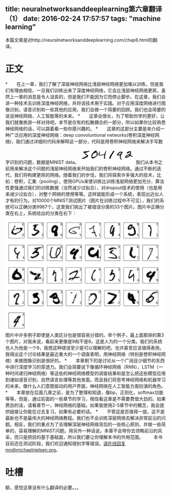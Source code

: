 title: neuralnetworksanddeeplearning第六章翻译（1）
date: 2016-02-24 17:57:57
tags: "machine learning"
---
本篇文章是对http://neuralnetworksanddeeplearning.com/chap6.html的翻译。
# 正文
*　　在上一章，我们了解了深层神经网络比浅层神经网络更加难以训练，但是我们有理由相信，一旦我们训练出来了深度神经网络，它会比浅层神经网络更屌，虽然上一章的消息是令人沮丧的，但是我们不能因为它而停止脚步。在这章，我们会讲一种技术去训练深度神经网络，并将该技术用于实践。对于应用深度网络进行图像识别，语音识别和一些其他的应用，我们会做一个简要的回顾。我们也会简要的说说神经网络、人工智能等的未来。
*　　这章会很长，为了帮助你学的更好，让我们就像旅游一样对待吧。本节是仅有的松散耦合的一部分，所以如果你比较熟悉神经网络的话，可以跳着看一些你感兴趣的。
*　　这章的这部分主要是来介绍一种广泛应用的深度神经网络：deep convoluntional networks(卷积深度神经网络)，我们通过详细的代码来解释这一部分，代码是用卷积神经网络来解决手写数字识别的问题，数据是MNIST data。
![201602241](https://raw.githubusercontent.com/xsj4cs/xsj4cs.github.io/hexo/images/201602241.png)
我们从本书之前用来解决这个问题的浅层神经网络来开始我们的卷积神经网络。通过不断的迭代，我们将构建更屌的网络。随着我们的步伐，我们将探索许多强大的技术，比如：卷积，汇集（pooling），使用GPUs来使训练比训练浅层网络更加充分，算法性更强通过我们的训练数据（当然减少过拟合），对dropout技术的使用（也是用来减少过拟合），对整个网络的使用等等。这样就能形成一个系统，表现出近似人才有的行为。对10000个MNIST测试图片（图片在训练过程中不可见），我们的系统可以正确分类9967个，这里我们挑出了被错误分类的33个图片。图片中正确分类在右上，系统给出的分类在右下：
![201602242](https://raw.githubusercontent.com/xsj4cs/xsj4cs.github.io/hexo/images/201602242.png)
图片中许多例子即使是人类区分也是很容易分错的。举个例子，最上面那排的第3个图片，对我来说，看起来更像是9和不是8，这是人为的一个分类。我们的系统也人为他是一个9，我想这种错误至少是可以理解的吧，也许甚至应该值得表扬。我得出这个讨论结果是最近重大的一个调查表明，用神经网络（特别是卷积神经网络）来做图像识别是很好的。
*　　本章剩下的是讨论从一个广阔且少细节的东西中进行深度学习的穿透力。我们会简要说下像循环神经网络（RNN），LSTM（一种时间递归神经网络）等这些的神经网络模型的调查结果和是怎么把这些模型应用到诸如语音识别，自然语言处理等其他发面。而且我们将思考神经网络和机器学习的未来，像什么人们意图驱动的用户界面，神经网络在人工智能方面扮演的角色。
*　　本章放在后面几章之前，是为了整理和知道，像bp，正则化，softmax功能等等。但是，通过前面的一些章节的学习，相信看这章是不需要费很大劲的。如果费劲的话，请看章节一，神经网络的基础。如果我使用2-5章节中的概念，我会提供链接让你能在过去复习，如果有必要的话。
*　　不管这是否值得一提。这不是最新也不是最伟大的神经网络教程。我们也不会训练深层网络去解决非常前沿的问题。相反，我们的重点为了去理解深层神经网络背后的一些核心原则，并做一些简单的，容易理解的MNIST问题。用另外一种话说，本章不会带你去领略前沿的风采，而只是把目的基于基础面，所以我们要让你理解本书的作用范围。
　　本书目前还在测试阶段，我们欢迎通知错别字等错误。请在线回复mn@michaelnielsen.org。
# 吐槽
额，感觉这章没有什么翻译的必要。。。
